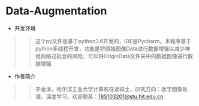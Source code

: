 # Data-Augmentation
* 开发环境

>>这个py文件是基于python3.6开发的，IDE是Pycharm。本程序基于python多线程开发，功能是将原始图像Data进行数据增强以减少神经网络过拟合的风险，可以将OriginData文件夹中的数据图像进行数据增强

* 作者简介

>>李金泽，哈尔滨工业大学计算机在读硕士，研究方向：医学图像处理，深度学习，欢迎联系：18S103201@stu.hit.edu.cn
